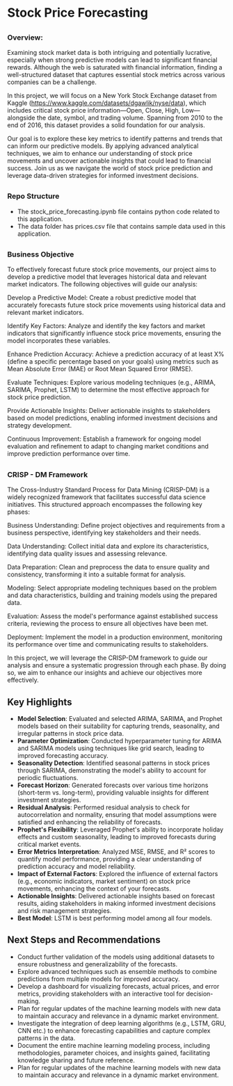 ## <h1><b>Stock Price Forecasting</b></h1>

## <h3>Overview:</h3>
<p>
Examining stock market data is both intriguing and potentially lucrative, especially when strong predictive models can lead to significant financial rewards. Although the web is saturated with financial information, finding a well-structured dataset that captures essential stock metrics across various companies can be a challenge.

In this project, we will focus on a New York Stock Exchange dataset from Kaggle (https://www.kaggle.com/datasets/dgawlik/nyse/data), which includes critical stock price information—Open, Close, High, Low—alongside the date, symbol, and trading volume. Spanning from 2010 to the end of 2016, this dataset provides a solid foundation for our analysis.

Our goal is to explore these key metrics to identify patterns and trends that can inform our predictive models. By applying advanced analytical techniques, we aim to enhance our understanding of stock price movements and uncover actionable insights that could lead to financial success. Join us as we navigate the world of stock price prediction and leverage data-driven strategies for informed investment decisions.
</p>

## <h3>Repo Structure</h3>
* The stock_price_forecasting.ipynb file contains python code related to this application.
* The data folder has prices.csv file that contains sample data used in this application.

## <h3>Business Objective</h3>
<p>
To effectively forecast future stock price movements, our project aims to develop a predictive model that leverages historical data and relevant market indicators. The following objectives will guide our analysis:

Develop a Predictive Model: Create a robust predictive model that accurately forecasts future stock price movements using historical data and relevant market indicators.

Identify Key Factors: Analyze and identify the key factors and market indicators that significantly influence stock price movements, ensuring the model incorporates these variables.

Enhance Prediction Accuracy: Achieve a prediction accuracy of at least X% (define a specific percentage based on your goals) using metrics such as Mean Absolute Error (MAE) or Root Mean Squared Error (RMSE).

Evaluate Techniques: Explore various modeling techniques (e.g., ARIMA, SARIMA, Prophet, LSTM) to determine the most effective approach for stock price prediction.

Provide Actionable Insights: Deliver actionable insights to stakeholders based on model predictions, enabling informed investment decisions and strategy development.

Continuous Improvement: Establish a framework for ongoing model evaluation and refinement to adapt to changing market conditions and improve prediction performance over time.
</p>

## <h3>CRISP - DM Framework</h3>
<p>
 The Cross-Industry Standard Process for Data Mining (CRISP-DM) is a widely recognized framework that facilitates successful data science initiatives. This structured approach encompasses the following key phases:

Business Understanding: Define project objectives and requirements from a business perspective, identifying key stakeholders and their needs.

Data Understanding: Collect initial data and explore its characteristics, identifying data quality issues and assessing relevance.

Data Preparation: Clean and preprocess the data to ensure quality and consistency, transforming it into a suitable format for analysis.

Modeling: Select appropriate modeling techniques based on the problem and data characteristics, building and training models using the prepared data.

Evaluation: Assess the model's performance against established success criteria, reviewing the process to ensure all objectives have been met.

Deployment: Implement the model in a production environment, monitoring its performance over time and communicating results to stakeholders.

In this project, we will leverage the CRISP-DM framework to guide our analysis and ensure a systematic progression through each phase. By doing so, we aim to enhance our insights and achieve our objectives more effectively. 
</p>

## Key Highlights
*   **Model Selection**: Evaluated and selected ARIMA, SARIMA, and Prophet models based on their suitability for capturing trends, seasonality, and irregular patterns in stock price data.
*   **Parameter Optimization**: Conducted hyperparameter tuning for ARIMA and SARIMA models using techniques like grid search, leading to improved forecasting accuracy.
*   **Seasonality Detection**: Identified seasonal patterns in stock prices through SARIMA, demonstrating the model's ability to account for periodic fluctuations.
*   **Forecast Horizon**: Generated forecasts over various time horizons (short-term vs. long-term), providing valuable insights for different investment strategies.
*   **Residual Analysis**: Performed residual analysis to check for autocorrelation and normality, ensuring that model assumptions were satisfied and enhancing the reliability of forecasts.
*   **Prophet's Flexibility**: Leveraged Prophet's ability to incorporate holiday effects and custom seasonality, leading to improved forecasts during critical market events.
*   **Error Metrics Interpretation**: Analyzed MSE, RMSE, and R² scores to quantify model performance, providing a clear understanding of prediction accuracy and model reliability.
*   **Impact of External Factors**: Explored the influence of external factors (e.g., economic indicators, market sentiment) on stock price movements, enhancing the context of your forecasts.
*   **Actionable Insights**: Delivered actionable insights based on forecast results, aiding stakeholders in making informed investment decisions and risk management strategies.
*   **Best Model**: LSTM is best performing model among all four models.

## Next Steps and Recommendations
*   Conduct further validation of the models using additional datasets to ensure robustness and generalizability of the forecasts.
*   Explore advanced techniques such as ensemble methods to combine predictions from multiple models for improved accuracy.
*   Develop a dashboard for visualizing forecasts, actual prices, and error metrics, providing stakeholders with an interactive tool for decision-making.
*   Plan for regular updates of the machine learning models with new data to maintain accuracy and relevance in a dynamic market environment.
*   Investigate the integration of deep learning algorithms (e.g., LSTM, GRU, CNN etc.) to enhance forecasting capabilities and capture complex patterns in the data.
*   Document the entire machine learning modeling process, including methodologies, parameter choices, and insights gained, facilitating knowledge sharing and future reference.
*   Plan for regular updates of the machine learning models with new data to maintain accuracy and relevance in a dynamic market environment.
